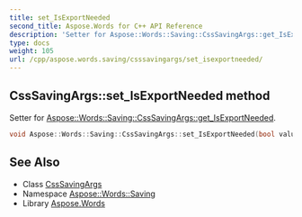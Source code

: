 ```yaml
---
title: set_IsExportNeeded
second_title: Aspose.Words for C++ API Reference
description: 'Setter for Aspose::Words::Saving::CssSavingArgs::get_IsExportNeeded.'
type: docs
weight: 105
url: /cpp/aspose.words.saving/csssavingargs/set_isexportneeded/
---
```

## CssSavingArgs::set_IsExportNeeded method


Setter for [Aspose::Words::Saving::CssSavingArgs::get_IsExportNeeded](../get_isexportneeded/).

```cpp
void Aspose::Words::Saving::CssSavingArgs::set_IsExportNeeded(bool value)
```

## See Also

* Class [CssSavingArgs](../)
* Namespace [Aspose::Words::Saving](../../)
* Library [Aspose.Words](../../../)

